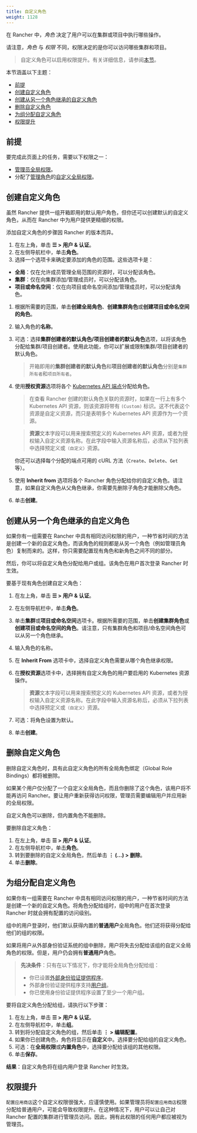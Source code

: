 ```yaml
---
title: 自定义角色
weight: 1128
---
```


在 Rancher 中，_角色_ 决定了用户可以在集群或项目中执行哪些操作。

请注意，_角色_ 与 _权限_ 不同，权限决定的是你可以访问哪些集群和项目。

> 自定义角色可以启用权限提升。有关详细信息，请参阅[本节](#权限提升)。

本节涵盖以下主题：

- [前提](#prerequisites)
- [创建自定义角色](#creating-a-custom-role)
- [创建从另一个角色继承的自定义角色](#creating-a-custom-role-that-inherits-from-another-role)
- [删除自定义角色](#deleting-a-custom-role)
- [为组分配自定义角色](#assigning-a-custom-role-to-a-group)
- [权限提升](#权限提升)

## 前提

要完成此页面上的任务，需要以下权限之一：

- [管理员全局权限]({{<baseurl>}}/rancher/v2.6/en/admin-settings/rbac/global-permissions/)。
- 分配了[管理角色]({{<baseurl>}}/rancher/v2.6/en/admin-settings/rbac/global-permissions/)的[自定义全局权限]({{<baseurl>}}/rancher/v2.6/en/admin-settings/rbac/global-permissions/#custom-global-permissions)。

## 创建自定义角色

虽然 Rancher 提供一组开箱即用的默认用户角色，但你还可以创建默认的自定义角色，从而在 Rancher 中为用户提供更精细的权限。

添加自定义角色的步骤因 Rancher 的版本而异。

1. 在左上角，单击 **☰ > 用户 & 认证**。
1. 在左侧导航栏中，单击**角色**。
1. 选择一个选项卡来确定要添加的角色的范围。这些选项卡是：

- **全局**：仅在允许成员管理全局范围的资源时，可以分配该角色。
- **集群**：仅在向集群添加/管理成员时，可以分配该角色。
- **项目或命名空间**：仅在向项目或命名空间添加/管理成员时，可以分配该角色。

1. 根据所需要的范围，单击**创建全局角色**、**创建集群角色**或**创建项目或命名空间的角色**。
1. 输入角色的**名称**。
1. 可选：选择**集群创建者的默认角色/项目创建者的默认角色**选项，以将该角色分配给集群/项目创建者。使用此功能，你可以扩展或限制集群/项目创建者的默认角色。

   > 开箱即用的**集群创建者的默认角色**和**项目创建者的默认角色**分别是`集群所有者`和`项目所有者`。

1. 使用**授权资源**选项将各个 [Kubernetes API 端点](https://kubernetes.io/docs/reference/)分配给角色。

   > 在查看 Rancher 创建的默认角色关联的资源时，如果在一行上有多个 Kubernetes API 资源，则该资源将带有 `(Custom)` 标识。这不代表这个资源是自定义资源，而只是表明多个 Kubernetes API 资源作为一个资源。

   > **资源**文本字段可以用来搜索预定义的 Kubernetes API 资源，或者为授权输入自定义资源名称。在此字段中输入资源名称后，必须从下拉列表中选择预定义或`（自定义）`资源。

   你还可以选择每个分配的端点可用的 cURL 方法（`Create`、`Delete`、`Get` 等）。

1. 使用 **Inherit from** 选项将各个 Rancher 角色分配给你的自定义角色。请注意，如果自定义角色从父角色继承，你需要先删除子角色才能删除父角色。

1. 单击**创建**。

## 创建从另一个角色继承的自定义角色

如果你有一组需要在 Rancher 中具有相同访问权限的用户，一种节省时间的方法是创建一个新的自定义角色，而该角色的规则都是从另一个角色（例如管理员角色）复制而来的。这样，你只需要配置现有角色和新角色之间不同的部分。

然后，你可以将自定义角色分配给用户或组。该角色在用户首次登录 Rancher 时生效。

要基于现有角色创建自定义角色：

1. 在左上角，单击 **☰ > 用户 & 认证**。
1. 在左侧导航栏中，单击**角色**。
1. 单击**集群**或**项目或命名空间**选项卡。根据所需要的范围，单击**创建集群角色**或**创建项目或命名空间的角色**。请注意，只有集群角色和项目/命名空间角色可以从另一个角色继承。
1. 输入角色的名称。
1. 在 **Inherit From** 选项卡中，选择自定义角色需要从哪个角色继承权限。
1. 在**授权资源**选项卡中，选择拥有自定义角色的用户要启用的 Kubernetes 资源操作。

   > **资源**文本字段可以用来搜索预定义的 Kubernetes API 资源，或者为授权输入自定义资源名称。在此字段中输入资源名称后，必须从下拉列表中选择预定义或`（自定义）`资源。

1. 可选：将角色设置为默认。
1. 单击**创建**。

## 删除自定义角色

删除自定义角色时，具有此自定义角色的所有全局角色绑定（Global Role Bindings）都将被删除。

如果某个用户仅分配了一个自定义全局角色，而且你删除了这个角色，该用户将不能再访问 Rancher。要让用户重新获得访问权限，管理员需要编辑用户并应用新的全局权限。

自定义角色可以删除，但内置角色不能删除。

要删除自定义角色：

1. 在左上角，单击 **☰ > 用户 & 认证**。
1. 在左侧导航栏中，单击**角色**。
1. 转到要删除的自定义全局角色，然后单击 **⋮ (…) > 删除**。
1. 单击**删除**。

## 为组分配自定义角色

如果你有一组需要在 Rancher 中具有相同访问权限的用户，一种节省时间的方法是创建一个新的自定义角色。将角色分配给组时，组中的用户在首次登录 Rancher 时就会拥有配置的访问级别。

组中的用户登录时，他们默认获得内置的**普通用户**全局角色。他们还将获得分配给他们的组的权限。

如果将用户从外部身份验证系统的组中删除，用户将失去分配给该组的自定义全局角色的权限。但是，用户仍会拥有**普通用户**角色。

> **先决条件**：只有在以下情况下，你才能将全局角色分配给组：
>
> - 你已设置[外部身份验证提供程序]({{<baseurl>}}/rancher/v2.6/en/admin-settings/authentication/#external-vs-local-authentication)。
> - 外部身份验证提供程序支持[用户组]({{<baseurl>}}/rancher/v2.6/en/admin-settings/authentication/user-groups/)。
> - 你已使用身份验证提供程序设置了至少一个用户组。

要将自定义角色分配给组，请执行以下步骤：

1. 在左上角，单击 **☰ > 用户 & 认证**。
1. 在左侧导航栏中，单击**组**。
1. 转到将分配自定义角色的组，然后单击 **⋮ > 编辑配置**。
1. 如果你已创建角色，角色将显示在**自定义**中。选择要分配给组的自定义角色。
1. 可选：在**全局权限**或**内置角色**中，选择要分配给该组的其他权限。
1. 单击**保存**。

**结果**：自定义角色将在组内用户登录 Rancher 时生效。

## 权限提升

`配置应用商店`这个自定义权限很强大，应谨慎使用。如果管理员将`配置应用商店`权限分配给普通用户，可能会导致权限提升。在这种情况下，用户可以让自己对 Rancher 配置的集群进行管理员访问。因此，拥有此权限的任何用户都应被视为管理员。
